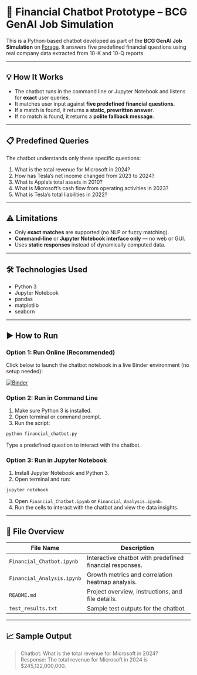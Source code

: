 # 🧠 Financial Chatbot Prototype – BCG GenAI Job Simulation

This is a Python-based chatbot developed as part of the **BCG GenAI Job Simulation** on [Forage](https://www.theforage.com/). It answers five predefined financial questions using real company data extracted from 10-K and 10-Q reports.

---

## 💡 How It Works

- The chatbot runs in the command line or Jupyter Notebook and listens for **exact** user queries.
- It matches user input against **five predefined financial questions**.
- If a match is found, it returns a **static, prewritten answer**.
- If no match is found, it returns a **polite fallback message**.

---

## 📋 Predefined Queries

The chatbot understands only these specific questions:

1. What is the total revenue for Microsoft in 2024?  
2. How has Tesla’s net income changed from 2023 to 2024?  
3. What is Apple’s total assets in 2010?  
4. What is Microsoft’s cash flow from operating activities in 2023?  
5. What is Tesla’s total liabilities in 2022?

---

## ⚠️ Limitations

- Only **exact matches** are supported (no NLP or fuzzy matching).
- **Command-line** or **Jupyter Notebook interface only** — no web or GUI.
- Uses **static responses** instead of dynamically computed data.

---

## 🛠️ Technologies Used

- Python 3
- Jupyter Notebook
- pandas
- matplotlib
- seaborn

---

## ▶️ How to Run

### Option 1: Run Online (Recommended)
Click below to launch the chatbot notebook in a live Binder environment (no setup needed):

[![Binder](https://mybinder.org/badge_logo.svg)](https://mybinder.org/v2/gh/tharani-kanuparthi/financial-chatbot-bcg/HEAD?filepath=financial_chatbot.ipynb)


### Option 2: Run in Command Line

1. Make sure Python 3 is installed.
2. Open terminal or command prompt.
3. Run the script:

```bash
python financial_chatbot.py
```

Type a predefined question to interact with the chatbot.

### Option 3: Run in Jupyter Notebook

1. Install Jupyter Notebook and Python 3.
2. Open terminal and run:

```bash
jupyter notebook
```

3. Open `Financial_Chatbot.ipynb` or `Financial_Analysis.ipynb`.
4. Run the cells to interact with the chatbot and view the data insights.

---

## 📂 File Overview

| File Name               | Description                                              |
|------------------------|----------------------------------------------------------|
| `Financial_Chatbot.ipynb` | Interactive chatbot with predefined financial responses. |
| `Financial_Analysis.ipynb`| Growth metrics and correlation heatmap analysis.        |
| `README.md`             | Project overview, instructions, and file details.        |
| `test_results.txt`      | Sample test outputs for the chatbot.                     |

---

## 📈 Sample Output

> Chatbot: What is the total revenue for Microsoft in 2024?  
> Response: The total revenue for Microsoft in 2024 is $245,122,000,000.
